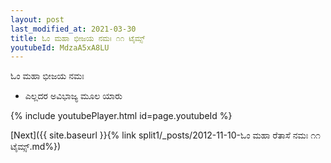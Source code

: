 ```yaml
---
layout: post
last_modified_at: 2021-03-30
title: ಓಂ ಮಹಾ ಭೀಜಯ ನಮಃ ೧೧ ಟೈಮ್ಸ್
youtubeId: MdzaA5xA8LU
---
```

 
 
 ಓಂ ಮಹಾ ಭೀಜಯ ನಮಃ  
 
 -  ಎಲ್ಲದರ ಅವಿಭಾಜ್ಯ ಮೂಲ ಯಾರು 
 
  
 
  
 
 
 
 
 
 


{% include youtubePlayer.html id=page.youtubeId %}
 
[Next]({{ site.baseurl }}{% link  split1/_posts/2012-11-10-ಓಂ ಮಹಾ ರೆತಾಸೆ ನಮಃ ೧೧ ಟೈಮ್ಸ್.md%})
 
